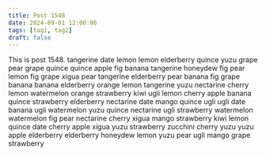 ```yaml
---
title: Post 1548
date: 2024-09-01 12:00:00
tags: [tag1, tag2]
draft: false
---
```

This is post 1548.
tangerine
date
lemon
lemon
elderberry
quince
yuzu
grape
pear
grape
quince
quince
apple
fig
banana
tangerine
honeydew
fig
pear
lemon
fig
grape
xigua
pear
tangerine
elderberry
pear
banana
fig
grape
banana
banana
elderberry
orange
lemon
tangerine
yuzu
nectarine
cherry
lemon
watermelon
orange
strawberry
kiwi
ugli
lemon
cherry
apple
banana
quince
strawberry
elderberry
nectarine
date
mango
quince
ugli
ugli
date
banana
ugli
watermelon
yuzu
quince
nectarine
ugli
strawberry
watermelon
watermelon
fig
pear
nectarine
cherry
xigua
mango
strawberry
kiwi
lemon
quince
date
cherry
apple
xigua
yuzu
strawberry
zucchini
cherry
yuzu
yuzu
apple
elderberry
elderberry
honeydew
lemon
yuzu
pear
ugli
mango
grape
strawberry
